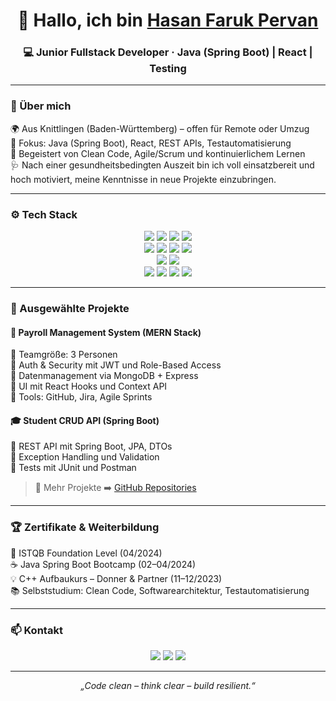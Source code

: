 
<h1 align="center">👋 Hallo, ich bin <a href="https://github.com/hasanfaruk61">Hasan Faruk Pervan</a> </h1>

<h3 align="center">💻 Junior Fullstack Developer · Java (Spring Boot) | React | Testing</h3>

---

### 🧭 Über mich  
🌍 Aus Knittlingen (Baden-Württemberg) – offen für Remote oder Umzug  
🎯 Fokus: Java (Spring Boot), React, REST APIs, Testautomatisierung  
🧩 Begeistert von Clean Code, Agile/Scrum und kontinuierlichem Lernen  
🩺 Nach einer gesundheitsbedingten Auszeit bin ich voll einsatzbereit und hoch motiviert, meine Kenntnisse in neue Projekte einzubringen.  

---

### ⚙️ Tech Stack  

<p align="center">
  <!-- Backend -->
  <img src="https://img.shields.io/badge/Java-ED8B00?style=for-the-badge&logo=openjdk&logoColor=white"/>
  <img src="https://img.shields.io/badge/Spring%20Boot-6DB33F?style=for-the-badge&logo=springboot&logoColor=white"/>
  <img src="https://img.shields.io/badge/JPA%2FHibernate-59666C?style=for-the-badge&logo=hibernate&logoColor=white"/>
  <img src="https://img.shields.io/badge/REST-005571?style=for-the-badge&logo=rest&logoColor=white"/><br>

  <!-- Frontend -->
  <img src="https://img.shields.io/badge/React-20232A?style=for-the-badge&logo=react&logoColor=61DAFB"/>
  <img src="https://img.shields.io/badge/TypeScript-007ACC?style=for-the-badge&logo=typescript&logoColor=white"/>
  <img src="https://img.shields.io/badge/HTML5-E34F26?style=for-the-badge&logo=html5&logoColor=white"/>
  <img src="https://img.shields.io/badge/CSS3-1572B6?style=for-the-badge&logo=css3&logoColor=white"/><br>

  <!-- Databases -->
  <img src="https://img.shields.io/badge/MySQL-4479A1?style=for-the-badge&logo=mysql&logoColor=white"/>
  <img src="https://img.shields.io/badge/MongoDB-4EA94B?style=for-the-badge&logo=mongodb&logoColor=white"/><br>

  <!-- Tools -->
  <img src="https://img.shields.io/badge/Git-F05032?style=for-the-badge&logo=git&logoColor=white"/>
  <img src="https://img.shields.io/badge/Docker-2496ED?style=for-the-badge&logo=docker&logoColor=white"/>
  <img src="https://img.shields.io/badge/Postman-FF6C37?style=for-the-badge&logo=postman&logoColor=white"/>
  <img src="https://img.shields.io/badge/Cypress-17202C?style=for-the-badge&logo=cypress&logoColor=white"/>
</p>

---

### 🚀 Ausgewählte Projekte  

#### 🧮 Payroll Management System (MERN Stack)  
🔹 Teamgröße: 3 Personen  
🔹 Auth & Security mit JWT und Role-Based Access  
🔹 Datenmanagement via MongoDB + Express  
🔹 UI mit React Hooks und Context API  
🔹 Tools: GitHub, Jira, Agile Sprints  

#### 🎓 Student CRUD API (Spring Boot)  
🔹 REST API mit Spring Boot, JPA, DTOs  
🔹 Exception Handling und Validation  
🔹 Tests mit JUnit und Postman  

> 🧠 Mehr Projekte ➡️ [GitHub Repositories](https://github.com/hasanfaruk61?tab=repositories)

---

### 🏆 Zertifikate & Weiterbildung  
📘 ISTQB Foundation Level (04/2024)  
☕ Java Spring Boot Bootcamp (02–04/2024)  
💡 C++ Aufbaukurs – Donner & Partner (11–12/2023)  
📚 Selbststudium: Clean Code, Softwarearchitektur, Testautomatisierung  

---

### 📫 Kontakt  

<p align="center">
  <a href="mailto:hasanfarukpervan@gmail.com"><img src="https://img.shields.io/badge/Email-D14836?style=for-the-badge&logo=gmail&logoColor=white"/></a>
  <a href="https://www.linkedin.com/in/hasan-faruk-pervan-81545615b/"><img src="https://img.shields.io/badge/LinkedIn-0077B5?style=for-the-badge&logo=linkedin&logoColor=white"/></a>
  <a href="https://github.com/hasanfaruk61"><img src="https://img.shields.io/badge/GitHub-181717?style=for-the-badge&logo=github&logoColor=white"/></a>
</p>

---

<p align="center">
  <i>„Code clean – think clear – build resilient.“</i>  
</p>
